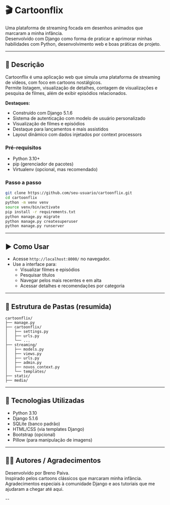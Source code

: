 
# 🎬 Cartoonflix

Uma plataforma de streaming focada em desenhos animados que marcaram a minha infância.  
Desenvolvido com Django como forma de praticar e aprimorar minhas habilidades com Python, desenvolvimento web e boas práticas de projeto.

---

## 📝 Descrição

Cartoonflix é uma aplicação web que simula uma plataforma de streaming de vídeos, com foco em cartoons nostálgicos.  
Permite listagem, visualização de detalhes, contagem de visualizações e pesquisa de filmes, além de exibir episódios relacionados.

**Destaques:**
- Construído com Django 5.1.6
- Sistema de autenticação com modelo de usuário personalizado
- Visualização de filmes e episódios
- Destaque para lançamentos e mais assistidos
- Layout dinâmico com dados injetados por context processors


### Pré-requisitos

- Python 3.10+
- pip (gerenciador de pacotes)
- Virtualenv (opcional, mas recomendado)

### Passo a passo

```bash
git clone https://github.com/seu-usuario/cartoonflix.git
cd cartoonflix
python -m venv venv
source venv/bin/activate  
pip install -r requirements.txt
python manage.py migrate
python manage.py createsuperuser
python manage.py runserver
```

---

## ▶️ Como Usar

- Acesse `http://localhost:8000/` no navegador.
- Use a interface para:
  - Visualizar filmes e episódios
  - Pesquisar títulos
  - Navegar pelos mais recentes e em alta
  - Acessar detalhes e recomendações por categoria

---

## 📁 Estrutura de Pastas (resumida)

```
cartoonflix/
├── manage.py
├── cartoonflix/         
│   ├── settings.py
│   ├── urls.py
│   └── ...
├── streaming/          
│   ├── models.py
│   ├── views.py
│   ├── urls.py
│   ├── admin.py
│   ├── novos_context.py
│   └── templates/
├── static/
├── media/

```

---

## 🧰 Tecnologias Utilizadas

- Python 3.10
- Django 5.1.6
- SQLite (banco padrão)
- HTML/CSS (via templates Django)
- Bootstrap (opcional)
- Pillow (para manipulação de imagens)



---

## 👨‍💻 Autores / Agradecimentos

Desenvolvido por Breno Paiva.  
Inspirado pelos cartoons clássicos que marcaram minha infância.  
Agradecimentos especiais à comunidade Django e aos tutoriais que me ajudaram a chegar até aqui.

--
